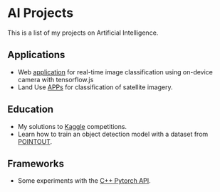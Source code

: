 # AI Projects

This is a list of my projects on Artificial Intelligence.


## Applications

- Web [application](https://juansensio.github.io/AIprojects/tfjs/index.html) for real-time image classification using on-device camera with tensorflow.js
- Land Use [APPs](https://github.com/juansensio/AIprojects/tree/master/land-use) for classification of satellite imagery.

## Education

- My solutions to [Kaggle](https://github.com/juansensio/AIprojects/tree/master/kaggle) competitions.
- Learn how to train an object detection model with a dataset from [POINTOUT](https://github.com/juansensio/AIprojects/tree/master/pointout).

## Frameworks

- Some experiments with the [C++ Pytorch API](https://github.com/juansensio/AIprojects/tree/master/pytorch_cpp).
